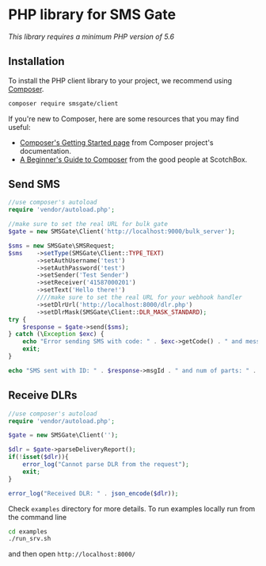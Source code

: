 # PHP library for SMS Gate

*This library requires a minimum PHP version of 5.6*


## Installation

To install the PHP client library to your project, we recommend using [Composer](https://getcomposer.org/).

```bash
composer require smsgate/client
```

If you're new to Composer, here are some resources that you may find useful:

* [Composer's Getting Started page](https://getcomposer.org/doc/00-intro.md) from Composer project's documentation.
* [A Beginner's Guide to Composer](https://scotch.io/tutorials/a-beginners-guide-to-composer) from the good people at ScotchBox.

## Send SMS

```php
//use composer's autoload
require 'vendor/autoload.php';

//make sure to set the real URL for bulk gate
$gate = new SMSGate\Client('http://localhost:9000/bulk_server');

$sms = new SMSGate\SMSRequest;
$sms    ->setType(SMSGate\Client::TYPE_TEXT)
        ->setAuthUsername('test')
        ->setAuthPassword('test')
        ->setSender('Test Sender')
        ->setReceiver('41587000201')
        ->setText('Hello there!')
        ////make sure to set the real URL for your webhook handler
        ->setDlrUrl('http://localhost:8000/dlr.php')
        ->setDlrMask(SMSGate\Client::DLR_MASK_STANDARD);
try {
    $response = $gate->send($sms);
} catch (\Exception $exc) {
    echo "Error sending SMS with code: " . $exc->getCode() . " and message: " . $exc->getMessage();
    exit;
}

echo "SMS sent with ID: " . $response->msgId . " and num of parts: " . $response->numParts;
```

## Receive DLRs

```php
//use composer's autoload
require 'vendor/autoload.php';

$gate = new SMSGate\Client('');

$dlr = $gate->parseDeliveryReport();
if(!isset($dlr)){
    error_log("Cannot parse DLR from the request");
    exit;
}

error_log("Received DLR: " . json_encode($dlr));
```

Check `examples` directory for more details.
To run examples locally run from the command line

```bash
cd examples
./run_srv.sh
```

and then open `http://localhost:8000/`
